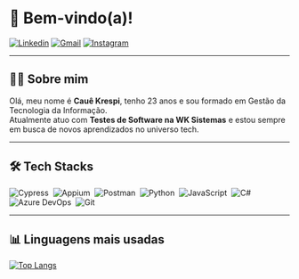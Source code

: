 # 👋 Bem-vindo(a)!

[![Linkedin](https://img.shields.io/badge/LinkedIn-0077B5?style=for-the-badge&logo=linkedin&logoColor=white)](https://www.linkedin.com/in/caue-krespi-qa/) 
[![Gmail](https://img.shields.io/badge/Gmail-D14836?style=for-the-badge&logo=gmail&logoColor=white)](mailto:krespicaue@gmail.com) 
[![Instagram](https://img.shields.io/badge/Instagram-E4405F?style=for-the-badge&logo=instagram&logoColor=white)](https://www.instagram.com/krespi_caue/)

---

## 🙋‍♂️ Sobre mim

Olá, meu nome é **Cauê Krespi**, tenho 23 anos e sou formado em Gestão da Tecnologia da Informação.  
Atualmente atuo com **Testes de Software na WK Sistemas** e estou sempre em busca de novos aprendizados no universo tech.

---

## 🛠️ Tech Stacks

![Cypress](https://img.shields.io/badge/-Cypress-05122A?style=flat-square&logo=cypress)&nbsp;
![Appium](https://img.shields.io/badge/-Appium-05122A?style=flat-square&logo=appium)&nbsp;
![Postman](https://img.shields.io/badge/Postman-05122A?style=flat-square&logo=Postman&logoColor=FF6C37)&nbsp;
![Python](https://img.shields.io/badge/-Python-05122A?style=flat-square&logo=python)&nbsp;
![JavaScript](https://img.shields.io/badge/-JavaScript-05122A?style=flat-square&logo=javascript)&nbsp;
![C#](https://img.shields.io/badge/-C%23-05122A?style=flat-square&logo=c%23&logoColor=512BD4)&nbsp;
![Azure DevOps](https://img.shields.io/badge/-Azure%20DevOps-05122A?style=flat-square&logo=azure-devops)&nbsp;
![Git](https://img.shields.io/badge/GIT-05122A?style=flat-square&logo=git&logoColor=E44C30)&nbsp;

---

## 📊 Linguagens mais usadas

[![Top Langs](https://github-readme-stats.vercel.app/api/top-langs/?username=CKrespi&layout=compact&theme=github_dark)](https://github.com/CKrespi)
